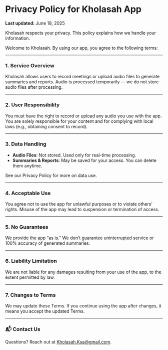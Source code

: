 # Privacy Policy for Kholasah App

**Last updated:** June 18, 2025

Kholasah respects your privacy. This policy explains how we handle your information.

Welcome to Kholasah. By using our app, you agree to the following terms:

---

### 1. Service Overview  
Kholasah allows users to record meetings or upload audio files to generate summaries and reports. Audio is processed temporarily — we do not store audio files after processing.

---

### 2. User Responsibility  
You must have the right to record or upload any audio you use with the app. You are solely responsible for your content and for complying with local laws (e.g., obtaining consent to record).

---

### 3. Data Handling  
- **Audio Files**: Not stored. Used only for real-time processing.  
- **Summaries & Reports**: May be saved for your access. You can delete them anytime.  

See our Privacy Policy for more on data use.

---

### 4. Acceptable Use  
You agree not to use the app for unlawful purposes or to violate others’ rights. Misuse of the app may lead to suspension or termination of access.

---

### 5. No Guarantees  
We provide the app “as is.” We don’t guarantee uninterrupted service or 100% accuracy of generated summaries.

---

### 6. Liability Limitation  
We are not liable for any damages resulting from your use of the app, to the extent permitted by law.

---

### 7. Changes to Terms  
We may update these Terms. If you continue using the app after changes, it means you accept the updated Terms.

---

### 📬 Contact Us  
Questions? Reach out at [Kholasah.Ksa@gmail.com](mailto:Kholasah.Ksa@gmail.com).
